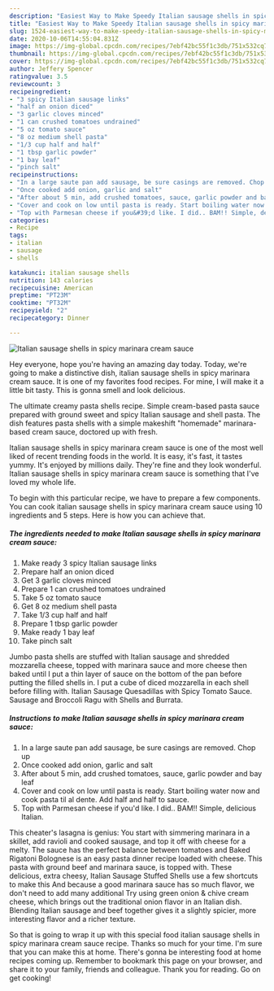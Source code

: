 ```yaml
---
description: "Easiest Way to Make Speedy Italian sausage shells in spicy marinara cream sauce"
title: "Easiest Way to Make Speedy Italian sausage shells in spicy marinara cream sauce"
slug: 1524-easiest-way-to-make-speedy-italian-sausage-shells-in-spicy-marinara-cream-sauce
date: 2020-10-06T14:55:04.831Z
image: https://img-global.cpcdn.com/recipes/7ebf42bc55f1c3db/751x532cq70/italian-sausage-shells-in-spicy-marinara-cream-sauce-recipe-main-photo.jpg
thumbnail: https://img-global.cpcdn.com/recipes/7ebf42bc55f1c3db/751x532cq70/italian-sausage-shells-in-spicy-marinara-cream-sauce-recipe-main-photo.jpg
cover: https://img-global.cpcdn.com/recipes/7ebf42bc55f1c3db/751x532cq70/italian-sausage-shells-in-spicy-marinara-cream-sauce-recipe-main-photo.jpg
author: Jeffery Spencer
ratingvalue: 3.5
reviewcount: 3
recipeingredient:
- "3 spicy Italian sausage links"
- "half an onion diced"
- "3 garlic cloves minced"
- "1 can crushed tomatoes undrained"
- "5 oz tomato sauce"
- "8 oz medium shell pasta"
- "1/3 cup half and half"
- "1 tbsp garlic powder"
- "1 bay leaf"
- "pinch salt"
recipeinstructions:
- "In a large saute pan add sausage, be sure casings are removed. Chop up"
- "Once cooked add onion, garlic and salt"
- "After about 5 min, add crushed tomatoes, sauce, garlic powder and bay leaf"
- "Cover and cook on low until pasta is ready. Start boiling water now and cook pasta til al dente. Add half and half to sauce."
- "Top with Parmesan cheese if you&#39;d like. I did.. BAM!! Simple, delicious Italian."
categories:
- Recipe
tags:
- italian
- sausage
- shells

katakunci: italian sausage shells 
nutrition: 143 calories
recipecuisine: American
preptime: "PT23M"
cooktime: "PT32M"
recipeyield: "2"
recipecategory: Dinner

---
```



![Italian sausage shells in spicy marinara cream sauce](https://img-global.cpcdn.com/recipes/7ebf42bc55f1c3db/751x532cq70/italian-sausage-shells-in-spicy-marinara-cream-sauce-recipe-main-photo.jpg)

Hey everyone, hope you're having an amazing day today. Today, we're going to make a distinctive dish, italian sausage shells in spicy marinara cream sauce. It is one of my favorites food recipes. For mine, I will make it a little bit tasty. This is gonna smell and look delicious.

The ultimate creamy pasta shells recipe. Simple cream-based pasta sauce prepared with ground sweet and spicy Italian sausage and shell pasta. The dish features pasta shells with a simple makeshift &#34;homemade&#34; marinara-based cream sauce, doctored up with fresh.

Italian sausage shells in spicy marinara cream sauce is one of the most well liked of recent trending foods in the world. It is easy, it's fast, it tastes yummy. It's enjoyed by millions daily. They're fine and they look wonderful. Italian sausage shells in spicy marinara cream sauce is something that I've loved my whole life.


To begin with this particular recipe, we have to prepare a few components. You can cook italian sausage shells in spicy marinara cream sauce using 10 ingredients and 5 steps. Here is how you can achieve that.

<!--inarticleads1-->

##### The ingredients needed to make Italian sausage shells in spicy marinara cream sauce:

1. Make ready 3 spicy Italian sausage links
1. Prepare half an onion diced
1. Get 3 garlic cloves minced
1. Prepare 1 can crushed tomatoes undrained
1. Take 5 oz tomato sauce
1. Get 8 oz medium shell pasta
1. Take 1/3 cup half and half
1. Prepare 1 tbsp garlic powder
1. Make ready 1 bay leaf
1. Take pinch salt


Jumbo pasta shells are stuffed with Italian sausage and shredded mozzarella cheese, topped with marinara sauce and more cheese then baked until I put a thin layer of sauce on the bottom of the pan before putting the filled shells in. I put a cube of diced mozzarella in each shell before filling with. Italian Sausage Quesadillas with Spicy Tomato Sauce. Sausage and Broccoli Ragu with Shells and Burrata. 

<!--inarticleads2-->

##### Instructions to make Italian sausage shells in spicy marinara cream sauce:

1. In a large saute pan add sausage, be sure casings are removed. Chop up
1. Once cooked add onion, garlic and salt
1. After about 5 min, add crushed tomatoes, sauce, garlic powder and bay leaf
1. Cover and cook on low until pasta is ready. Start boiling water now and cook pasta til al dente. Add half and half to sauce.
1. Top with Parmesan cheese if you&#39;d like. I did.. BAM!! Simple, delicious Italian.


This cheater&#39;s lasagna is genius: You start with simmering marinara in a skillet, add ravioli and cooked sausage, and top it off with cheese for a melty. The sauce has the perfect balance between tomatoes and Baked Rigatoni Bolognese is an easy pasta dinner recipe loaded with cheese. This pasta with ground beef and marinara sauce, is topped with. These delicious, extra cheesy, Italian Sausage Stuffed Shells use a few shortcuts to make this And because a good marinara sauce has so much flavor, we don&#39;t need to add many additional Try using green onion &amp; chive cream cheese, which brings out the traditional onion flavor in an Italian dish. Blending Italian sausage and beef together gives it a slightly spicier, more interesting flavor and a richer texture. 

So that is going to wrap it up with this special food italian sausage shells in spicy marinara cream sauce recipe. Thanks so much for your time. I'm sure that you can make this at home. There's gonna be interesting food at home recipes coming up. Remember to bookmark this page on your browser, and share it to your family, friends and colleague. Thank you for reading. Go on get cooking!
